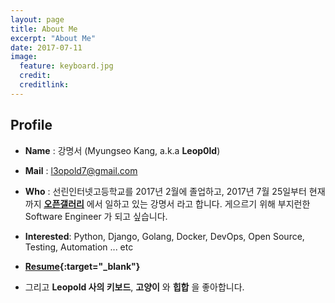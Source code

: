 ```yaml
---
layout: page
title: About Me
excerpt: "About Me"
date: 2017-07-11
image:
  feature: keyboard.jpg
  credit:
  creditlink:
---
```


## Profile

- **Name** : 강명서 (Myungseo Kang, a.k.a **Leop0ld**)

- **Mail** : <a href="mailto:l3opold7@gmail.com">l3opold7@gmail.com</a>

- **Who**
: 선린인터넷고등학교를 2017년 2월에 졸업하고, 2017년 7월 25일부터 현재까지 **<a href="https://www.opengallery.co.kr/" target="_blank"><u>오픈갤러리</u></a>** 에서 일하고 있는 강명서 라고 합니다. 게으르기 위해 부지런한 Software Engineer 가 되고 싶습니다.

- **Interested**: Python, Django, Golang, Docker, DevOps, Open Source, Testing, Automation ... etc

- **[Resume](http://blog.leop0ld.org/resume/){:target="_blank"}**

- 그리고 **Leopold 사의 키보드**, **고양이** 와 **힙합** 을 좋아합니다.
